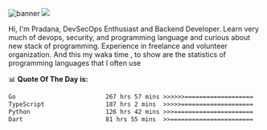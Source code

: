 ![banner](.github/banner-profile.jpeg)
<img src="https://user-images.githubusercontent.com/73097560/115834477-dbab4500-a447-11eb-908a-139a6edaec5c.gif"></p>

Hi, I'm Pradana, DevSecOps Enthusiast and Backend Developer. Learn very much of devops, security, and programming language and curious about new stack of programming. Experience in freelance and volunteer organization. And this my waka time , to show are the statistics of programming languages that I often use

📊 **Quote Of The Day is:**
<!--START_SECTION:waka-->

```txt
Go                         267 hrs 57 mins >>>>>>===================   25.88 %
TypeScript                 187 hrs 2 mins  >>>>>====================   18.06 %
Python                     126 hrs 42 mins >>>======================   12.24 %
Dart                       81 hrs 55 mins  >>=======================   07.91 %
```

<!--END_SECTION:waka-->
